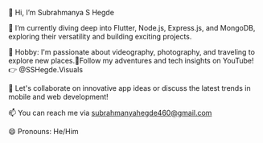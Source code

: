 👋 Hi, I’m Subrahmanya S Hegde

🌱 I’m currently diving deep into Flutter, Node.js, Express.js, and MongoDB, exploring their versatility and building exciting projects.

📸 Hobby: I'm passionate about videography, photography, and traveling to explore new places.🎥Follow my adventures and tech insights on YouTube! 👉 @SSHegde.Visuals

💬 Let's collaborate on innovative app ideas or discuss the latest trends in mobile and web development!

📫 You can reach me via subrahmanyahegde460@gmail.com

😄 Pronouns: He/Him
